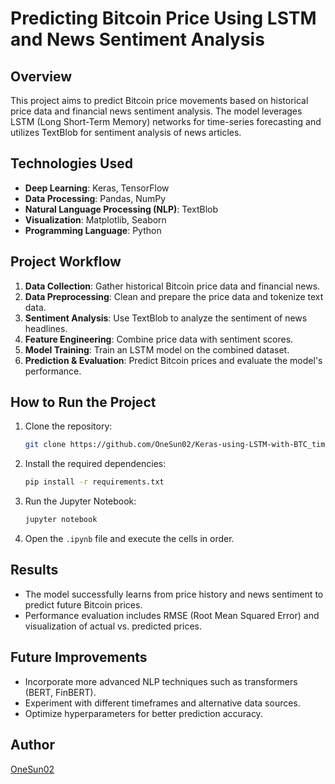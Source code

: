 # Predicting Bitcoin Price Using LSTM and News Sentiment Analysis

## Overview
This project aims to predict Bitcoin price movements based on historical price data and financial news sentiment analysis. The model leverages LSTM (Long Short-Term Memory) networks for time-series forecasting and utilizes TextBlob for sentiment analysis of news articles.

## Technologies Used
- **Deep Learning**: Keras, TensorFlow
- **Data Processing**: Pandas, NumPy
- **Natural Language Processing (NLP)**: TextBlob
- **Visualization**: Matplotlib, Seaborn
- **Programming Language**: Python

## Project Workflow
1. **Data Collection**: Gather historical Bitcoin price data and financial news.
2. **Data Preprocessing**: Clean and prepare the price data and tokenize text data.
3. **Sentiment Analysis**: Use TextBlob to analyze the sentiment of news headlines.
4. **Feature Engineering**: Combine price data with sentiment scores.
5. **Model Training**: Train an LSTM model on the combined dataset.
6. **Prediction & Evaluation**: Predict Bitcoin prices and evaluate the model's performance.

## How to Run the Project
1. Clone the repository:
   ```bash
   git clone https://github.com/OneSun02/Keras-using-LSTM-with-BTC_timeframe12h_with_news.git
   ```
2. Install the required dependencies:
   ```bash
   pip install -r requirements.txt
   ```
3. Run the Jupyter Notebook:
   ```bash
   jupyter notebook
   ```
4. Open the `.ipynb` file and execute the cells in order.

## Results
- The model successfully learns from price history and news sentiment to predict future Bitcoin prices.
- Performance evaluation includes RMSE (Root Mean Squared Error) and visualization of actual vs. predicted prices.

## Future Improvements
- Incorporate more advanced NLP techniques such as transformers (BERT, FinBERT).
- Experiment with different timeframes and alternative data sources.
- Optimize hyperparameters for better prediction accuracy.

## Author
[OneSun02](https://github.com/OneSun02)

